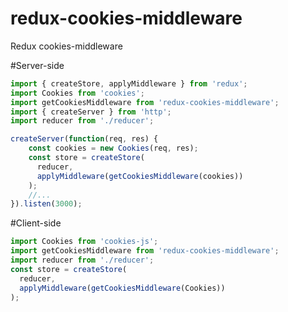 # redux-cookies-middleware
Redux cookies-middleware

#Server-side
```javascript
import { createStore, applyMiddleware } from 'redux';
import Cookies from 'cookies';
import getCookiesMiddleware from 'redux-cookies-middleware';
import { createServer } from 'http';
import reducer from './reducer';

createServer(function(req, res) {
    const cookies = new Cookies(req, res);
    const store = createStore(
      reducer,
      applyMiddleware(getCookiesMiddleware(cookies))
    );
    //...
}).listen(3000);
```

#Client-side
```javascript
import Cookies from 'cookies-js';
import getCookiesMiddleware from 'redux-cookies-middleware';
import reducer from './reducer';
const store = createStore(
  reducer,
  applyMiddleware(getCookiesMiddleware(Cookies))
);
```
